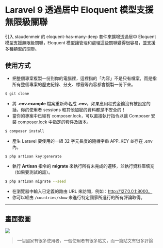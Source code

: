 # Laravel 9 透過居中 Eloquent 模型支援無限級關聯

引入 staudenmeir 的 eloquent-has-many-deep 套件來擴增透過居中 Eloquent 模型支援無限級關聯，Eloquent 模型讓管理和處理這些關聯變得很容易，並支援多種類型的關聯。

## 使用方式
- 把整個專案複製一份到你的電腦裡，這裡指的「內容」不是只有檔案，而是指所有整個專案的歷史紀錄、分支、標籤等內容都會複製一份下來。
```sh
$ git clone
```
- 將 __.env.example__ 檔案重新命名成 __.env__，如果應用程式金鑰沒有被設定的話，你的使用者 sessions 和其他加密的資料都是不安全的！
- 當你的專案中已經有 composer.lock，可以直接執行指令以讓 Composer 安裝 composer.lock 中指定的套件及版本。
```sh
$ composer install
```
- 產生 Laravel 要使用的一組 32 字元長度的隨機字串 APP_KEY 並存在 .env 內。
```sh
$ php artisan key:generate
```
- 執行 __Artisan__ 指令的 __migrate__ 來執行所有未完成的遷移，並執行資料庫填充（如果要測試的話）。
```sh
$ php artisan migrate --seed
```
- 在瀏覽器中輸入已定義的路由 URL 來訪問，例如：http://127.0.0.1:8000。
- 你可以經由 `/countries/show` 來進行特定國家所進行的所有評論取得。

----

## 畫面截圖
![](https://i.imgur.com/EGYw6fV.png)
> 一個國家有很多使用者，一個使用者有很多貼文，而一篇貼文有很多評論
